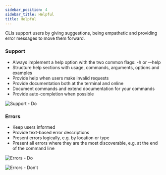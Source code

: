 ```yaml
---
sidebar_position: 4
sidebar_title: Helpful
title: Helpful
---
```


CLIs support users by giving suggestions, being empathetic and providing error messages to move them forward.

### Support
- Always implement a help option with the two common flags: -h or --help
- Structure help sections with usage, commands, arguments, options and examples
- Provide help when users make invalid requests
- Provide documentation both at the terminal and online
- Document commands and extend documentation for your commands
- Provide auto-completion when possible

![Support - Do](https://www.figma.com/design/YSvLeddwfyjLx8G5QWOTCH/Documentation-Visuals?node-id=1035-8879&t=2JP2nlNciwS43htp-1)


### Errors
- Keep users informed
- Provide text-based error descriptions
- Present errors logically, e.g. by location or type
- Present all errors where they are the most discoverable, e.g. at the end of the command line

![Errors - Do](https://www.figma.com/design/YSvLeddwfyjLx8G5QWOTCH/Documentation-Visuals?node-id=1035-8921&t=2JP2nlNciwS43htp-1)

![Errors - Don't](https://www.figma.com/design/YSvLeddwfyjLx8G5QWOTCH/Documentation-Visuals?node-id=1035-9024&t=2JP2nlNciwS43htp-1)
